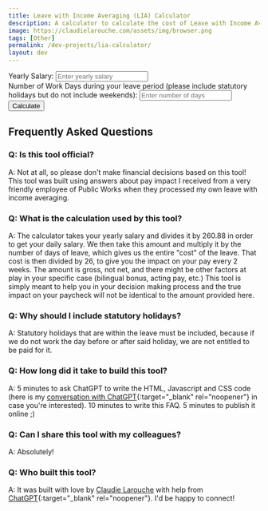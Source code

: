 ```yaml
---
title: Leave with Income Averaging (LIA) Calculator
description: A calculator to calculate the cost of Leave with Income Averaging (LIA)
image: https://claudielarouche.com/assets/img/browser.png
tags: [Other]
permalink: /dev-projects/lia-calculator/
layout: dev
---
```


<form>
<div class="form-group">
<label for="salary">Yearly Salary:</label>
<input type="number" class="form-control" id="salary" placeholder="Enter yearly salary">
</div>
<div class="form-group">
<label for="days">Number of Work Days during your leave period (please include statutory holidays but do not include weekends):</label>
<input type="number" class="form-control" id="days" placeholder="Enter number of days">
</div>
<button type="button" class="btn btn-primary" onclick="calculate()">Calculate</button>
</form>
<div class="alert alert-info mt-3" role="alert" id="result"></div>

## Frequently Asked Questions

### Q: Is this tool official?

A: Not at all, so please don't make financial decisions based on this tool! This tool was built using answers about pay impact I received from a very friendly employee of Public Works when they processed my own leave with income averaging.

### Q: What is the calculation used by this tool?

A: The calculator takes your yearly salary and divides it by 260.88 in order to get your daily salary. We then take this amount and multiply it by the number of days of leave, which gives us the entire "cost" of the leave. That cost is then divided by 26, to give you the impact on your pay every 2 weeks. The amount is gross, not net, and there might be other factors at play in your specific case (bilingual bonus, acting pay, etc.) This tool is simply meant to help you in your decision making process and the true impact on your paycheck will not be identical to the amount provided here.

### Q: Why should I include statutory holidays?

A: Statutory holidays that are within the leave must be included, because if we do not work the day before or after said holiday, we are not entitled to be paid for it.

### Q: How long did it take to build this tool?

A: 5 minutes to ask ChatGPT to write the HTML, Javascript and CSS code (here is my [conversation with ChatGPT](https://docs.google.com/document/d/1sz9yac5InRktp9m2QwTKSSW51gREkNAgNHQT4FeMteQ/edit?tab=t.0){:target="_blank" rel="noopener"} in case you're interested). 10 minutes to write this FAQ. 5 minutes to publish it online ;)

### Q: Can I share this tool with my colleagues?

A: Absolutely!

### Q: Who built this tool?

A: It was built with love by [Claudie Larouche](https://claudielarouche.com) with help from [ChatGPT](https://chat.openai.com/){:target="_blank" rel="noopener"}. I'd be happy to connect!